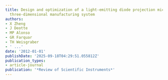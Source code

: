 ```yaml
---
title: Design and optimization of a light-emitting diode projection micro-stereolithography
  three-dimensional manufacturing system
authors:
- X Zheng
- J Deotte
- MP Alonso
- GR Farquar
- TH Weisgraber
- ' ...'
date: '2012-01-01'
publishDate: '2025-09-18T04:29:51.055812Z'
publication_types:
- article-journal
publication: '*Review of Scientific Instruments*'
---
```

